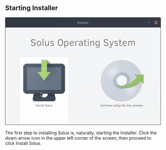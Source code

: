 ## Starting Installer

![Installer Start Image](../images/installing/installer-start.png)

The first step to installing Solus is, naturally, starting the Installer. Click the down-arrow icon in the upper left corner of the screen, then proceed to click Install Solus.